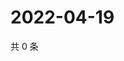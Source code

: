 # 2022-04-19

共 0 条

<!-- BEGIN WEIBO -->
<!-- 最后更新时间 Tue Apr 19 2022 12:32:22 GMT+0800 (China Standard Time) -->

<!-- END WEIBO -->
